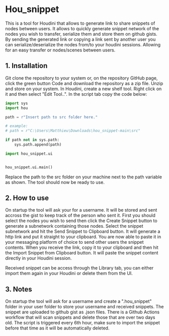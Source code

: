 # Hou_snippet 

This is a tool for Houdini that allows to generate link to share snippets of nodes between users.
It allows to quickly generate snippet network of the nodes you wish to transfer, serialize them and store them on github gists. 
By sending the generated link or copying a link sent by another user you can serialize/deserialize the nodes from/to your houdini sessions. Allowing for an easy transfer or nodes/scenes between users.
## 1. Installation

Git clone the repository to your system or, on the repository GitHub page, click the green button Code and download the repository as a zip file.
Unzip and store on your system.
In Houdini, create a new shelf tool. Right click on it and then select "Edit Tool..". In the script tab copy the code below:

```python
import sys
import hou

path = r"Insert path to src folder here."

# example: 
# path = r"C:\Users\Matthieu\Downloads\hou_snippet-main\src"

if path not in sys.path:
    sys.path.append(path)

import hou_snippet.ui


hou_snippet.ui.main()
```

Replace the path to the src folder on your machine next to the path variable as shown.
The tool should now be ready to use.

## 2. How to use

On startup the tool will ask your for a username. It will be stored and sent accross the gist to keep track of the person who sent it.
First you should select the nodes you wish to send then click the Create Snippet button to generate a subnetwork containing those nodes.
Select the snippet subnetwork and hit the Send Snippet to Clipboard button. It will generate a http link and put it straight to your clipboard.
You are now able to paste it in your messaging platform of choice to send other users the snippet contents.
When you receive the link, copy it to your clipboard and then hit the Import Snippet from Clipboard button. It will paste the snippet content directly in your Houdini session.

Received snippet can be access through the Library tab, you can either import them again in your Houdini or delete them from the UI.

## 3. Notes

On startup the tool will ask for a username and create a ".hou_snippet" folder in your user folder to store your username and received snippets.
The snippet are uploaded to github gist as .json files.
There is a Github Actions workflow that will scan snippets and delete those that are over two days old. The script is triggered every 6th hour, make sure to import the snippet before that time
as it will be automatically deleted.